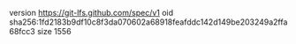 version https://git-lfs.github.com/spec/v1
oid sha256:1fd2183b9df10c8f3da070602a68918feafddc142d149be203249a2ffa68fcc3
size 1556
